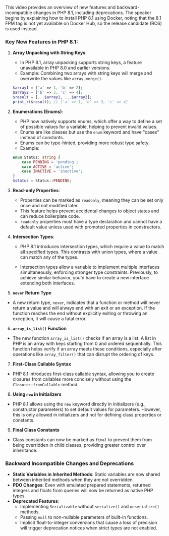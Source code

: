This video provides an overview of new features and backward-incompatible changes in PHP 8.1, including deprecations.
The speaker begins by explaining how to install PHP 8.1 using Docker, noting that the 8.1 FPM tag is not yet available
on Docker Hub, so the release candidate (RC6) is used instead.

### Key New Features in PHP 8.1:

1. **Array Unpacking with String Keys**:
    - In PHP 8.1, array unpacking supports string keys, a feature unavailable in PHP 8.0 and earlier versions.
    - Example: Combining two arrays with string keys will merge and overwrite the values like `array_merge()`.
    ```php
    $array1 = ['a' => 1, 'b' => 2];
    $array2 = ['b' => 3, 'c' => 4];
    $result = [...$array1, ...$array2];
    print_r($result); // ['a' => 1, 'b' => 3, 'c' => 4]
    ```

2. **Enumerations (Enums)**:
    - PHP now natively supports enums, which offer a way to define a set of possible values for a variable, helping to
      prevent invalid values.
    - Enums are like classes but use the `enum` keyword and have "cases" instead of constants.
    - Enums can be type-hinted, providing more robust type safety.
    - Example:
    ```php
    enum Status: string {
        case PENDING = 'pending';
        case ACTIVE = 'active';
        case INACTIVE = 'inactive';
    }
    $status = Status::PENDING;
    
    ```

3. **Read-only Properties**:
    - Properties can be marked as `readonly`, meaning they can be set only once and not modified later.
    - This feature helps prevent accidental changes to object states and can reduce boilerplate code.
    - `readonly` properties must have a type declaration and cannot have a default value unless used with promoted
      properties in constructors.

4. **Intersection Types**:
    - PHP 8.1 introduces intersection types, which require a value to match all specified types. This contrasts with
      union types, where a value can match any of the types.

    - Intersection types allow a variable to implement multiple interfaces simultaneously, enforcing stronger type
      constraints. Previously, to achieve similar behavior, you'd have to create a new interface extending both
      interfaces.

5. **`never` Return Type**

- A new return type, `never`, indicates that a function or method will never return a value and will always end with an
  exit or an exception. If the function reaches the end without explicitly exiting or throwing an exception, it will
  cause a fatal error.

6. **`array_is_list()` Function**

- The new function `array_is_list()` checks if an array is a list. A list in PHP is an array with keys starting from 0
  and ordered sequentially. This function helps verify if an array meets these conditions, especially after operations
  like `array_filter()` that can disrupt the ordering of keys.

7. **First-Class Callable Syntax**

- PHP 8.1 introduces first-class callable syntax, allowing you to create closures from callables more concisely without
  using the `Closure::fromCallable` method.

8. **Using `new` in Initializers**

- PHP 8.1 allows using the `new` keyword directly in initializers (e.g., constructor parameters) to set default values
  for parameters. However, this is only allowed in initializers and not for defining class properties or constants.

9. **Final Class Constants**

- Class constants can now be marked as `final` to prevent them from being overridden in child classes, providing greater
  control over inheritance.

### Backward Incompatible Changes and Deprecations

- **Static Variables in Inherited Methods**: Static variables are now shared between inherited methods when they are not
  overridden.
- **PDO Changes**: Even with emulated prepared statements, returned integers and floats from queries will now be
  returned as native PHP types.
- **Deprecated Features**:
    - Implementing `Serializable` without `serialize()` and `unserialize()` methods.
    - Passing `null` to non-nullable parameters of built-in functions.
    - Implicit float-to-integer conversions that cause a loss of precision will trigger deprecation notices when strict
      types are not enabled.
